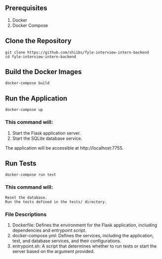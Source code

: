## Prerequisites

1. Docker
2. Docker Compose

## Clone the Repository

```
git clone https://github.com/shiibs/fyle-interview-intern-backend
cd fyle-interview-intern-backend
```

## Build the Docker Images

```
docker-compose build
```

## Run the Application

```
docker-compose up
```

### This command will:

1.  Start the Flask application server.
2.  Start the SQLite database service.

The application will be accessible at http://localhost:7755.

## Run Tests

```
docker-compose run test
```

### This command will:

    Reset the database.
    Run the tests defined in the tests/ directory.

### File Descriptions

1.  Dockerfile: Defines the environment for the Flask application, including dependencies and entrypoint script.
2.  docker-compose.yml: Defines the services, including the application, test, and database services, and their configurations.
3.  entrypoint.sh: A script that determines whether to run tests or start the server based on the argument provided.
